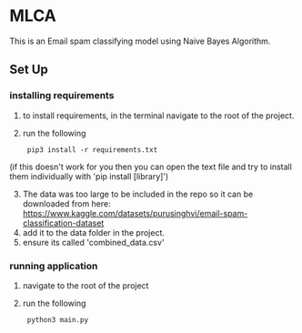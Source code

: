 # MLCA
This is an Email spam classifying model using Naive Bayes Algorithm.

## Set Up
### installing requirements
1. to install requirements, in the terminal navigate to the root of the project.
2. run the following 
            
        pip3 install -r requirements.txt

(if this doesn't work for you then you can open the text file and try to install them individually with 'pip install [library]')

3. The data was too large to be included in the repo so it can be downloaded from here: https://www.kaggle.com/datasets/purusinghvi/email-spam-classification-dataset
4. add it to the data folder in the project.
5. ensure its called 'combined_data.csv'

### running application
1. navigate to the root of the project
2. run the following 

        python3 main.py
